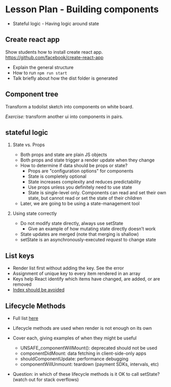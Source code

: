 # Lesson Plan - Building components
- Stateful logic - Having logic around state

## Create react app
Show students how to install create react app. https://github.com/facebook/create-react-app

- Explain the general structure
- How to run `npm run start`
- Talk briefly about how the dist folder is generated


## Component tree
Transform a todolist sketch into components on white board. 

*Exercise:* transform another ui into components in pairs.

## stateful logic
1. State vs. Props
    - Both props and state are plain JS objects
    - Both props and state trigger a render update when they change
    - How to determine if data should be props or state?
      - Props are "configuration options" for components
      - State is completely optional
      - State increases complexity and reduces predictability
      - Use props unless you definitely need to use state
      - State is single-level only. Components can read and set their own state, but cannot read or set the state of their children
    - Later, we are going to be using a state-management tool

2. Using state correctly
    - Do not modify state directly, always use setState
        - Give an example of how mutating state directly doesn’t work
    - State updates are merged (note that merging is shallow)
    - setState is an asynchronously-executed _request_ to change state

## List keys
- Render list first without adding the key. See the error
- Assignment of unique key to every item rendered in an array
- Keys help React identify which items have changed, are added, or are removed
- [Index should be avoided](https://medium.com/@robinpokorny/index-as-a-key-is-an-anti-pattern-e0349aece318)

## Lifecycle Methods
- Full list [here](https://reactjs.org/docs/react-component.html)

- Lifecycle methods are used when render is not enough on its own

- Cover each, giving examples of when they might be useful
  - UNSAFE_componentWillMount(): deprecated should not be used
  - componentDidMount: data fetching in client-side-only apps
  - shouldComponentUpdate: performance debugging
  - componentWillUnmount: teardown (payment SDKs, intervals, etc)

- Question: in which of these lifecycle methods is it OK to call setState? (watch out for stack overflows)


